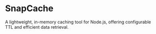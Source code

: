 # SnapCache
A lightweight, in-memory caching tool for Node.js, offering configurable TTL and efficient data retrieval.
